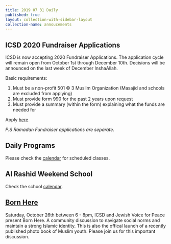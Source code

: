 ```yaml
---
title: 2019 07 31 Daily
published: true
layout: collection-with-sidebar-layout
collection-name: annoucements
---
```


## ICSD 2020 Fundraiser Applications
ICSD is now accepting 2020 Fundraiser Applications. The application cycle will remain open from October 1st through December 10th. Decisions will be announced on the last week of December InshaAllah.

Basic requirements:
 1. Must be a non-profit 501 © 3 Muslim Organization (Masajid and schools are excluded from applying)
 1. Must provide form 990 for the past 2 years upon request
 1. Must provide a summary (within the form) explaining what the funds are needed for

Apply [here](https://docs.google.com/forms/d/e/1FAIpQLScJDjZEHeH3f1CJTkYy9P_Sz3GICXuevHICvQR6Vxr7qrgbhw/viewform)

*P.S Ramadan Fundraiser applications are separate.*

## Daily Programs
Please check the [calendar](http://www.icsd.org/calendar) for scheduled classes.

## Al Rashid Weekend School
Check the school [calendar](https://www.icsd.org/events/2019-2020-alrashid-school-calendar).

## [Born Here](https://www.icsd.org/events/born-here)
Saturday, October 26th between 6 - 8pm, ICSD and Jewish Voice for Peace present Born Here. A community discussion to navigate social norms and maintain a strong Islamic identity. This is also the offical launch of a recently published photo book of Muslim youth. Please join us for this important discussion.
